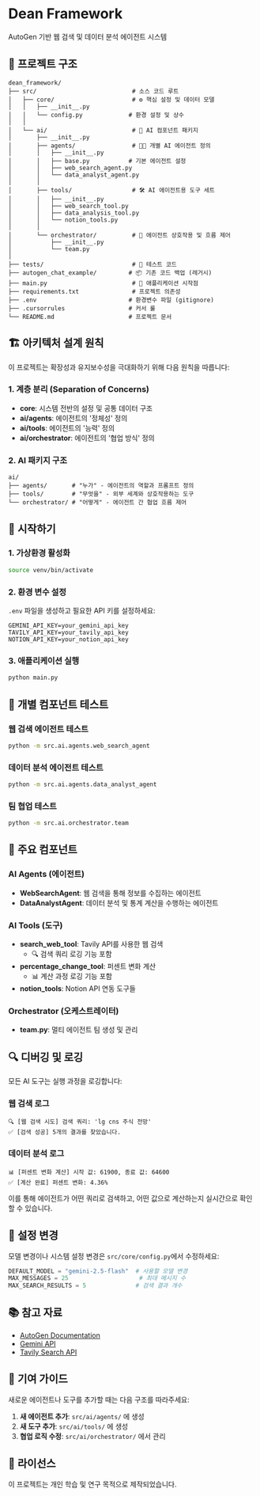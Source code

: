 # Dean Framework

AutoGen 기반 웹 검색 및 데이터 분석 에이전트 시스템

## 📂 프로젝트 구조

```
dean_framework/
├── src/                           # 소스 코드 루트
│   ├── core/                      # ⚙️ 핵심 설정 및 데이터 모델
│   │   ├── __init__.py
│   │   └── config.py             # 환경 설정 및 상수
│   │
│   └── ai/                        # 🤖 AI 컴포넌트 패키지
│       ├── __init__.py
│       ├── agents/                # 🧑‍💻 개별 AI 에이전트 정의
│       │   ├── __init__.py
│       │   ├── base.py           # 기본 에이전트 설정
│       │   ├── web_search_agent.py
│       │   └── data_analyst_agent.py
│       │
│       ├── tools/                 # 🛠️ AI 에이전트용 도구 세트
│       │   ├── __init__.py
│       │   ├── web_search_tool.py
│       │   ├── data_analysis_tool.py
│       │   └── notion_tools.py
│       │
│       └── orchestrator/          # 🔗 에이전트 상호작용 및 흐름 제어
│           ├── __init__.py
│           └── team.py
│
├── tests/                         # 🧪 테스트 코드
├── autogen_chat_example/         # 📦 기존 코드 백업 (레거시)
├── main.py                        # 🚀 애플리케이션 시작점
├── requirements.txt               # 프로젝트 의존성
├── .env                          # 환경변수 파일 (gitignore)
├── .cursorrules                  # 커서 룰
└── README.md                     # 프로젝트 문서

```

## 🏗️ 아키텍처 설계 원칙

이 프로젝트는 확장성과 유지보수성을 극대화하기 위해 다음 원칙을 따릅니다:

### 1. **계층 분리 (Separation of Concerns)**

- **core**: 시스템 전반의 설정 및 공통 데이터 구조
- **ai/agents**: 에이전트의 '정체성' 정의
- **ai/tools**: 에이전트의 '능력' 정의
- **ai/orchestrator**: 에이전트의 '협업 방식' 정의

### 2. **AI 패키지 구조**

```
ai/
├── agents/       # "누가" - 에이전트의 역할과 프롬프트 정의
├── tools/        # "무엇을" - 외부 세계와 상호작용하는 도구
└── orchestrator/ # "어떻게" - 에이전트 간 협업 흐름 제어
```

## 🚀 시작하기

### 1. 가상환경 활성화

```bash
source venv/bin/activate
```

### 2. 환경 변수 설정

`.env` 파일을 생성하고 필요한 API 키를 설정하세요:

```env
GEMINI_API_KEY=your_gemini_api_key
TAVILY_API_KEY=your_tavily_api_key
NOTION_API_KEY=your_notion_api_key
```

### 3. 애플리케이션 실행

```bash
python main.py
```

## 🧪 개별 컴포넌트 테스트

### 웹 검색 에이전트 테스트

```bash
python -m src.ai.agents.web_search_agent
```

### 데이터 분석 에이전트 테스트

```bash
python -m src.ai.agents.data_analyst_agent
```

### 팀 협업 테스트

```bash
python -m src.ai.orchestrator.team
```

## 📝 주요 컴포넌트

### AI Agents (에이전트)

- **WebSearchAgent**: 웹 검색을 통해 정보를 수집하는 에이전트
- **DataAnalystAgent**: 데이터 분석 및 통계 계산을 수행하는 에이전트

### AI Tools (도구)

- **search_web_tool**: Tavily API를 사용한 웹 검색
  - 🔍 검색 쿼리 로깅 기능 포함
- **percentage_change_tool**: 퍼센트 변화 계산
  - 📊 계산 과정 로깅 기능 포함
- **notion_tools**: Notion API 연동 도구들

### Orchestrator (오케스트레이터)

- **team.py**: 멀티 에이전트 팀 생성 및 관리

## 🔍 디버깅 및 로깅

모든 AI 도구는 실행 과정을 로깅합니다:

### 웹 검색 로그
```
🔍 [웹 검색 시도] 검색 쿼리: 'lg cns 주식 전망'
✅ [검색 성공] 5개의 결과를 찾았습니다.
```

### 데이터 분석 로그
```
📊 [퍼센트 변화 계산] 시작 값: 61900, 종료 값: 64600
✅ [계산 완료] 퍼센트 변화: 4.36%
```

이를 통해 에이전트가 어떤 쿼리로 검색하고, 어떤 값으로 계산하는지 실시간으로 확인할 수 있습니다.

## 🔧 설정 변경

모델 변경이나 시스템 설정 변경은 `src/core/config.py`에서 수정하세요:

```python
DEFAULT_MODEL = "gemini-2.5-flash"  # 사용할 모델 변경
MAX_MESSAGES = 25                    # 최대 메시지 수
MAX_SEARCH_RESULTS = 5              # 검색 결과 개수
```

## 📚 참고 자료

- [AutoGen Documentation](https://microsoft.github.io/autogen/)
- [Gemini API](https://ai.google.dev/)
- [Tavily Search API](https://tavily.com/)

## 🤝 기여 가이드

새로운 에이전트나 도구를 추가할 때는 다음 구조를 따라주세요:

1. **새 에이전트 추가**: `src/ai/agents/` 에 생성
2. **새 도구 추가**: `src/ai/tools/` 에 생성
3. **협업 로직 수정**: `src/ai/orchestrator/` 에서 관리

## 📄 라이선스

이 프로젝트는 개인 학습 및 연구 목적으로 제작되었습니다.
